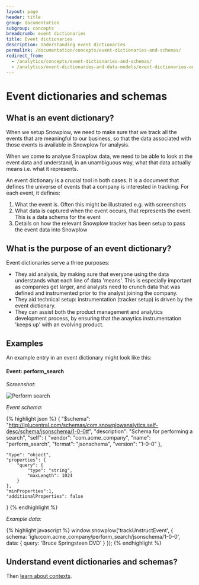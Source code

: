 ```yaml
---
layout: page
header: title
group: documentation
subgroup: concepts
breadcrumb: event dictionaries
title: Event dictionaries
description: Understanding event dictionaries
permalink: /documentation/concepts/event-dictionaries-and-schemas/
redirect_from:
  - /analytics/concepts/event-dictionaries-and-schemas/
  - /analytics/event-dictionaries-and-data-models/event-dictionaries-and-schemas.html
---
```


# Event dictionaries and schemas

## What is an event dictionary?

When we setup Snowplow, we need to make sure that we track all the events that are meaningful to our business, so that the data associated with those events is available in Snowplow for analysis.

When we come to analyse Snowplow data, we need to be able to look at the event data and understand, in an unambiguous way, what that data actually means i.e. what it represents.

An event dictionary is a crucial tool in both cases. It is a document that defines the universe of events that a company is interested in tracking. For each event, it defines:

1. What the event is. Often this might be illustrated e.g. with screenshots
2. What data is captured when the event occurs, that represents the event. This is a data schema for the event
3. Details on how the relevant Snowplow tracker has been setup to pass the event data into Snowplow

## What is the purpose of an event dictionary?

Event dictionaries serve a three purposes:

* They aid analysis, by making sure that everyone using the data understands what each line of data 'means'. This is especially important as companies get larger, and analysts need to crunch data that was defined and instrumented prior to the analyst joining the company.
* They aid technical setup: instrumentation (tracker setup) is driven by the event dictionary.
* They can assist both the product management and analytics development process, by ensuring that the anaytics instrumentation 'keeps up' with an evolving product.

## Examples

An example entry in an event dictionary might look like this:

#### Event: perform_search

_Screenshot:_

![Perform search](http://snowplowanalytics.com/assets/img/analytics/basic-concepts/perform-search-mockup.png)

_Event schema:_

{% highlight json %}
{
    "$schema": "http://iglucentral.com/schemas/com.snowplowanalytics.self-desc/schema/jsonschema/1-0-0#",
    "description": "Schema for performing a search",
    "self": {
        "vendor": "com.acme_company",
        "name": "perform_search",
        "format": "jsonschema",
        "version": "1-0-0"
    },

    "type": "object",
    "properties": {
    	"query": {
            "type": "string",
            "maxLength": 1024
        }
    },
    "minProperties":1,
    "additionalProperties": false
}
{% endhighlight %}

_Example data:_

{% highlight javascript %}
window.snowplow('trackUnstructEvent', {
    schema: 'iglu:com.acme_company/perform_search/jsonschema/1-0-0',
    data: {
        query: 'Bruce Springsteen DVD'
    }
});
{% endhighlight %}


## Understand event dictionaries and schemas?

Then [learn about contexts](../contexts).
